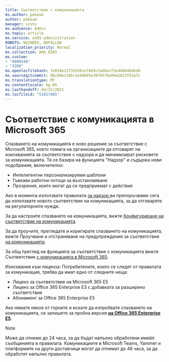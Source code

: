 ```yaml
---
title: Съответствие с комуникацията
ms.author: pebaum
author: pebaum
manager: scotv
ms.audience: Admin
ms.topic: article
ms.service: o365-administration
ROBOTS: NOINDEX, NOFOLLOW
localization_priority: Normal
ms.collection: Adm_O365
ms.custom:
- "9000549"
- "3208"
ms.openlocfilehash: fe834e12f35550cef669c5a60a2f3e460648dbd0
ms.sourcegitcommit: 8bc60ec34bc1e40685e3976576e04a2623f63a7c
ms.translationtype: MT
ms.contentlocale: bg-BG
ms.lasthandoff: 04/15/2021
ms.locfileid: "51817485"
---
```

# <a name="communication-compliance-in-microsoft-365"></a>Съответствие с комуникацията в Microsoft 365

Спазването на комуникацията е ново решение за съответствие с Microsoft 365, което помага на организациите да отговарят на изискванията за съответствие с надзора и да минимизират рисковете за комуникацията. Тя се базира на функцията "Надзор" и съдържа нови подобрения, включително:

- Интелигентни персонализируеми шаблони
- Гъвкави работни потоци за възстановяване
- Прозрения, които могат да се предприемат с действия

Ако в момента използвате правилата [за надзор,](https://docs.microsoft.com/microsoft-365/compliance/supervision-policies)ви препоръчваме сега да използвате новото съответствие на комуникацията, за да отговаряте на регулаторните нужди.

За да настроите спазването на комуникацията, вижте [Конфигуриране на съответствие на комуникацията](https://docs.microsoft.com/microsoft-365/compliance/communication-compliance-configure).

За да проучите, прегледате и коригирате спазването на комуникацията, вижте Проучване и отстраняване на предупреждения за съответствие [на комуникацията](https://docs.microsoft.com/microsoft-365/compliance/communication-compliance-investigate-remediate).

За общ преглед на функцията за съответствие с комуникацията вижте Съответствие [с комуникацията в Microsoft 365](https://docs.microsoft.com/microsoft-365/compliance/communication-compliance).

Изисквания към лиценза: Потребителите, които се следят от правилата за комуникация, трябва да имат едно от следните неща:

- Лиценз за съответствие на Microsoft 365 E5
- Лиценз за Office 365 Enterprise E3 с добавката за разширено съответствие
- Абонамент за Office 365 Enterprise E5

Ако нямате някое от горните и искате да изпробвате спазването на комуникацията, се запишете за пробна версия **[на Office 365 Enterprise E5](https://go.microsoft.com/fwlink/p/?LinkID=698279)**.

> [!NOTE]
> Може да отнеме до 24 часа, за да бъдат напълно обработени имейл съобщенията в правилата. Комуникациите в Microsoft Teams, Yammer и платформите на други доставчици могат да отнемат до 48 часа, за да обработят напълно правилата.
